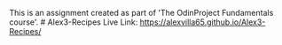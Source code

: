 This is an assignment created as part of 'The OdinProject Fundamentals course'. # Alex3-Recipes
Live Link: https://alexvilla65.github.io/Alex3-Recipes/
